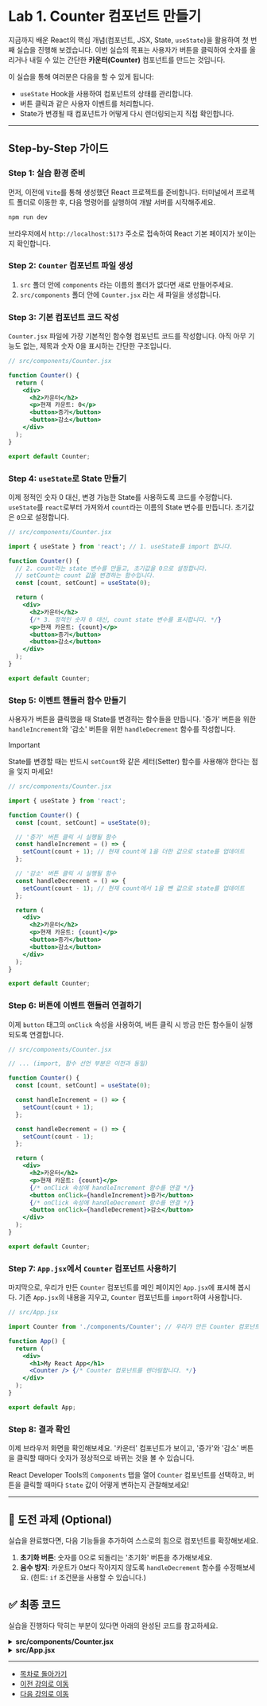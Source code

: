 # Lab 1. Counter 컴포넌트 만들기

지금까지 배운 React의 핵심 개념(컴포넌트, JSX, State, `useState`)을 활용하여 첫 번째 실습을 진행해 보겠습니다. 이번 실습의 목표는 사용자가 버튼을 클릭하여 숫자를 올리거나 내릴 수 있는 간단한 **카운터(Counter)** 컴포넌트를 만드는 것입니다.

이 실습을 통해 여러분은 다음을 할 수 있게 됩니다:

*   `useState` Hook을 사용하여 컴포넌트의 상태를 관리합니다.
*   버튼 클릭과 같은 사용자 이벤트를 처리합니다.
*   State가 변경될 때 컴포넌트가 어떻게 다시 렌더링되는지 직접 확인합니다.

--- 

## Step-by-Step 가이드

### Step 1: 실습 환경 준비

먼저, 이전에 `Vite`를 통해 생성했던 React 프로젝트를 준비합니다. 터미널에서 프로젝트 폴더로 이동한 후, 다음 명령어를 실행하여 개발 서버를 시작해주세요.

```bash
npm run dev
```

브라우저에서 `http://localhost:5173` 주소로 접속하여 React 기본 페이지가 보이는지 확인합니다.

### Step 2: `Counter` 컴포넌트 파일 생성

1.  `src` 폴더 안에 `components` 라는 이름의 폴더가 없다면 새로 만들어주세요.
2.  `src/components` 폴더 안에 `Counter.jsx` 라는 새 파일을 생성합니다.

### Step 3: 기본 컴포넌트 코드 작성

`Counter.jsx` 파일에 가장 기본적인 함수형 컴포넌트 코드를 작성합니다. 아직 아무 기능도 없는, 제목과 숫자 0을 표시하는 간단한 구조입니다.

```jsx
// src/components/Counter.jsx

function Counter() {
  return (
    <div>
      <h2>카운터</h2>
      <p>현재 카운트: 0</p>
      <button>증가</button>
      <button>감소</button>
    </div>
  );
}

export default Counter;
```

### Step 4: `useState`로 State 만들기

이제 정적인 숫자 0 대신, 변경 가능한 State를 사용하도록 코드를 수정합니다. `useState`를 `react`로부터 가져와서 `count`라는 이름의 State 변수를 만듭니다. 초기값은 `0`으로 설정합니다.

```jsx
// src/components/Counter.jsx

import { useState } from 'react'; // 1. useState를 import 합니다.

function Counter() {
  // 2. count라는 state 변수를 만들고, 초기값을 0으로 설정합니다.
  // setCount는 count 값을 변경하는 함수입니다.
  const [count, setCount] = useState(0);

  return (
    <div>
      <h2>카운터</h2>
      {/* 3. 정적인 숫자 0 대신, count state 변수를 표시합니다. */}
      <p>현재 카운트: {count}</p>
      <button>증가</button>
      <button>감소</button>
    </div>
  );
}

export default Counter;
```

### Step 5: 이벤트 핸들러 함수 만들기

사용자가 버튼을 클릭했을 때 State를 변경하는 함수들을 만듭니다. '증가' 버튼을 위한 `handleIncrement`와 '감소' 버튼을 위한 `handleDecrement` 함수를 작성합니다.

> [!IMPORTANT]
> State를 변경할 때는 반드시 `setCount`와 같은 세터(Setter) 함수를 사용해야 한다는 점을 잊지 마세요!

```jsx
// src/components/Counter.jsx

import { useState } from 'react';

function Counter() {
  const [count, setCount] = useState(0);

  // '증가' 버튼 클릭 시 실행될 함수
  const handleIncrement = () => {
    setCount(count + 1); // 현재 count에 1을 더한 값으로 state를 업데이트
  };

  // '감소' 버튼 클릭 시 실행될 함수
  const handleDecrement = () => {
    setCount(count - 1); // 현재 count에서 1을 뺀 값으로 state를 업데이트
  };

  return (
    <div>
      <h2>카운터</h2>
      <p>현재 카운트: {count}</p>
      <button>증가</button>
      <button>감소</button>
    </div>
  );
}

export default Counter;
```

### Step 6: 버튼에 이벤트 핸들러 연결하기

이제 `button` 태그의 `onClick` 속성을 사용하여, 버튼 클릭 시 방금 만든 함수들이 실행되도록 연결합니다.

```jsx
// src/components/Counter.jsx

// ... (import, 함수 선언 부분은 이전과 동일)

function Counter() {
  const [count, setCount] = useState(0);

  const handleIncrement = () => {
    setCount(count + 1);
  };

  const handleDecrement = () => {
    setCount(count - 1);
  };

  return (
    <div>
      <h2>카운터</h2>
      <p>현재 카운트: {count}</p>
      {/* onClick 속성에 handleIncrement 함수를 연결 */}
      <button onClick={handleIncrement}>증가</button>
      {/* onClick 속성에 handleDecrement 함수를 연결 */}
      <button onClick={handleDecrement}>감소</button>
    </div>
  );
}

export default Counter;
```

### Step 7: `App.jsx`에서 `Counter` 컴포넌트 사용하기

마지막으로, 우리가 만든 `Counter` 컴포넌트를 메인 페이지인 `App.jsx`에 표시해 봅시다. 기존 `App.jsx`의 내용을 지우고, `Counter` 컴포넌트를 `import`하여 사용합니다.

```jsx
// src/App.jsx

import Counter from './components/Counter'; // 우리가 만든 Counter 컴포넌트를 가져옵니다.

function App() {
  return (
    <div>
      <h1>My React App</h1>
      <Counter /> {/* Counter 컴포넌트를 렌더링합니다. */}
    </div>
  );
}

export default App;
```

### Step 8: 결과 확인

이제 브라우저 화면을 확인해보세요. '카운터' 컴포넌트가 보이고, '증가'와 '감소' 버튼을 클릭할 때마다 숫자가 정상적으로 바뀌는 것을 볼 수 있습니다.

React Developer Tools의 `Components` 탭을 열어 `Counter` 컴포넌트를 선택하고, 버튼을 클릭할 때마다 `State` 값이 어떻게 변하는지 관찰해보세요!

---

## 🚀 도전 과제 (Optional)

실습을 완료했다면, 다음 기능들을 추가하여 스스로의 힘으로 컴포넌트를 확장해보세요.

1.  **초기화 버튼**: 숫자를 0으로 되돌리는 '초기화' 버튼을 추가해보세요.
2.  **음수 방지**: 카운트가 0보다 작아지지 않도록 `handleDecrement` 함수를 수정해보세요. (힌트: `if` 조건문을 사용할 수 있습니다.)

## ✅ 최종 코드

실습을 진행하다 막히는 부분이 있다면 아래의 완성된 코드를 참고하세요.

<details>
<summary><b>src/components/Counter.jsx</b></summary>

```jsx
import { useState } from 'react';

function Counter() {
  const [count, setCount] = useState(0);

  const handleIncrement = () => {
    setCount(count + 1);
  };

  const handleDecrement = () => {
    setCount(count - 1);
  };

  return (
    <div>
      <h2>카운터</h2>
      <p>현재 카운트: {count}</p>
      <button onClick={handleIncrement}>증가</button>
      <button onClick={handleDecrement}>감소</button>
    </div>
  );
}

export default Counter;
```

</details>

<details>
<summary><b>src/App.jsx</b></summary>

```jsx
import Counter from './components/Counter';

function App() {
  return (
    <div>
      <h1>My React App</h1>
      <Counter />
    </div>
  );
}

export default App;
```

</details>

---

- [목차로 돌아가기](README.md)
- [이전 강의로 이동](18-React-DevTools-and-Hot-Reloading.md)
- [다음 강의로 이동](Lab4-Toggle-Component.md)
